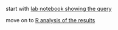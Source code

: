 start with [lab notebook showing the query](2025-04-29-lab-notebook-query-intropolis-with-u2af1.md)

move on to [R analysis of the results](review_results_of_U2AF1_sig_in_intropolis_2025.04.29_23.43.54.md)
